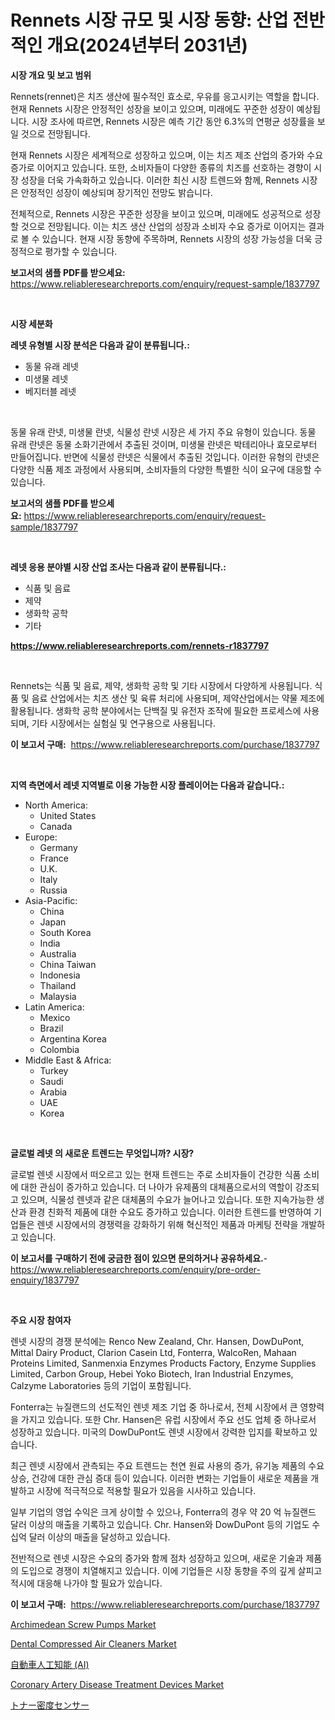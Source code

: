 <p><h1>Rennets 시장 규모 및 시장 동향: 산업 전반적인 개요(2024년부터 2031년)</h1></p><p><strong>시장 개요 및 보고 범위</strong></p>
<p><p>Rennets(rennet)은 치즈 생산에 필수적인 효소로, 우유를 응고시키는 역할을 합니다. 현재 Rennets 시장은 안정적인 성장을 보이고 있으며, 미래에도 꾸준한 성장이 예상됩니다. 시장 조사에 따르면, Rennets 시장은 예측 기간 동안 6.3%의 연평균 성장률을 보일 것으로 전망됩니다.</p><p>현재 Rennets 시장은 세계적으로 성장하고 있으며, 이는 치즈 제조 산업의 증가와 수요 증가로 이어지고 있습니다. 또한, 소비자들이 다양한 종류의 치즈를 선호하는 경향이 시장 성장을 더욱 가속화하고 있습니다. 이러한 최신 시장 트렌드와 함께, Rennets 시장은 안정적인 성장이 예상되며 장기적인 전망도 밝습니다.</p><p>전체적으로, Rennets 시장은 꾸준한 성장을 보이고 있으며, 미래에도 성공적으로 성장할 것으로 전망됩니다. 이는 치즈 생산 산업의 성장과 소비자 수요 증가로 이어지는 결과로 볼 수 있습니다. 현재 시장 동향에 주목하며, Rennets 시장의 성장 가능성을 더욱 긍정적으로 평가할 수 있습니다.</p></p>
<p><strong>보고서의 샘플 PDF를 받으세요:</strong> <a href="https://www.reliableresearchreports.com/enquiry/request-sample/1837797">https://www.reliableresearchreports.com/enquiry/request-sample/1837797</a></p>
<p>&nbsp;</p>
<p><strong>시장 세분화</strong></p>
<p><strong>레넷 유형별 시장 분석은 다음과 같이 분류됩니다.:</strong></p>
<p><ul><li>동물 유래 레넷</li><li>미생물 레넷</li><li>베지터블 레넷</li></ul></p>
<p>&nbsp;</p>
<p><p>동물 유래 란넷, 미생물 란넷, 식물성 란넷 시장은 세 가지 주요 유형이 있습니다. 동물 유래 란넷은 동물 소화기관에서 추출된 것이며, 미생물 란넷은 박테리아나 효모로부터 만들어집니다. 반면에 식물성 란넷은 식물에서 추출된 것입니다. 이러한 유형의 란넷은 다양한 식품 제조 과정에서 사용되며, 소비자들의 다양한 특별한 식이 요구에 대응할 수 있습니다.</p></p>
<p><strong>보고서의 샘플 PDF를 받으세요:</strong>&nbsp;<a href="https://www.reliableresearchreports.com/enquiry/request-sample/1837797">https://www.reliableresearchreports.com/enquiry/request-sample/1837797</a></p>
<p>&nbsp;</p>
<p><strong> 레넷 응용 분야별 시장 산업 조사는 다음과 같이 분류됩니다.:</strong></p>
<p><ul><li>식품 및 음료</li><li>제약</li><li>생화학 공학</li><li>기타</li></ul></p>
<p><strong><a href="https://www.reliableresearchreports.com/rennets-r1837797">https://www.reliableresearchreports.com/rennets-r1837797</a></strong></p>
<p>&nbsp;</p>
<p><p>Rennets는 식품 및 음료, 제약, 생화학 공학 및 기타 시장에서 다양하게 사용됩니다. 식품 및 음료 산업에서는 치즈 생산 및 육류 처리에 사용되며, 제약산업에서는 약물 제조에 활용됩니다. 생화학 공학 분야에서는 단백질 및 유전자 조작에 필요한 프로세스에 사용되며, 기타 시장에서는 실험실 및 연구용으로 사용됩니다.</p></p>
<p><strong>이 보고서 구매:</strong>&nbsp; <a href="https://www.reliableresearchreports.com/purchase/1837797">https://www.reliableresearchreports.com/purchase/1837797</a></p>
<p>&nbsp;</p>
<p><strong>지역 측면에서 레넷 지역별로 이용 가능한 시장 플레이어는 다음과 같습니다.:</strong></p>
<p><ul>
    <li>
        North America:
        <ul>
            <li>United States</li>
            <li>Canada</li>
        </ul>
    </li>
    <li>
        Europe:
        <ul>
            <li>Germany</li>
            <li>France</li>
            <li>U.K.</li>
            <li>Italy</li>
            <li>Russia</li>
        </ul>
    </li>
    <li>
        Asia-Pacific:
        <ul>
            <li>China</li>
            <li>Japan</li>
            <li>South Korea</li>
            <li>India</li>
            <li>Australia</li>
            <li>China Taiwan</li>
            <li>Indonesia</li>
            <li>Thailand</li>
            <li>Malaysia</li>
        </ul>
    </li>
    <li>
        Latin America:
        <ul>
            <li>Mexico</li>
            <li>Brazil</li>
            <li>Argentina Korea</li>
            <li>Colombia</li>
        </ul>
    </li>
    <li>
        Middle East & Africa:
        <ul>
            <li>Turkey</li>
            <li>Saudi</li>
            <li>Arabia</li>
            <li>UAE</li>
            <li>Korea</li>
        </ul>
    </li>
    </ul></p>
<p>&nbsp;</p>
<p><strong>글로벌 레넷 의 새로운 트렌드는 무엇입니까? 시장?</strong></p>
<p><p>글로벌 렌넷 시장에서 떠오르고 있는 현재 트렌드는 주로 소비자들이 건강한 식품 소비에 대한 관심이 증가하고 있습니다. 더 나아가 유제품의 대체품으로서의 역할이 강조되고 있으며, 식물성 렌넷과 같은 대체품의 수요가 늘어나고 있습니다. 또한 지속가능한 생산과 환경 친화적 제품에 대한 수요도 증가하고 있습니다. 이러한 트렌드를 반영하여 기업들은 렌넷 시장에서의 경쟁력을 강화하기 위해 혁신적인 제품과 마케팅 전략을 개발하고 있습니다.</p></p>
<p><strong>이 보고서를 구매하기 전에 궁금한 점이 있으면 문의하거나 공유하세요.</strong>- <a href="https://www.reliableresearchreports.com/enquiry/pre-order-enquiry/1837797">https://www.reliableresearchreports.com/enquiry/pre-order-enquiry/1837797</a></p>
<p>&nbsp;</p>
<p><strong>주요 시장 참여자</strong></p>
<p><p>렌넷 시장의 경쟁 분석에는 Renco New Zealand, Chr. Hansen, DowDuPont, Mittal Dairy Product, Clarion Casein Ltd, Fonterra, WalcoRen, Mahaan Proteins Limited, Sanmenxia Enzymes Products Factory, Enzyme Supplies Limited, Carbon Group, Hebei Yoko Biotech, Iran Industrial Enzymes, Calzyme Laboratories 등의 기업이 포함됩니다.</p><p>Fonterra는 뉴질랜드의 선도적인 렌넷 제조 기업 중 하나로서, 전체 시장에서 큰 영향력을 가지고 있습니다. 또한 Chr. Hansen은 유럽 시장에서 주요 선도 업체 중 하나로서 성장하고 있습니다. 미국의 DowDuPont도 렌넷 시장에서 강력한 입지를 확보하고 있습니다.</p><p>최근 렌넷 시장에서 관측되는 주요 트렌드는 천연 원료 사용의 증가, 유기농 제품의 수요 상승, 건강에 대한 관심 증대 등이 있습니다. 이러한 변화는 기업들이 새로운 제품을 개발하고 시장에 적극적으로 적용할 필요가 있음을 시사하고 있습니다.</p><p>일부 기업의 영업 수익은 크게 상이할 수 있으나, Fonterra의 경우 약 20 억 뉴질랜드 달러 이상의 매출을 기록하고 있습니다. Chr. Hansen와 DowDuPont 등의 기업도 수십억 달러 이상의 매출을 달성하고 있습니다.</p><p>전반적으로 렌넷 시장은 수요의 증가와 함께 점차 성장하고 있으며, 새로운 기술과 제품의 도입으로 경쟁이 치열해지고 있습니다. 이에 기업들은 시장 동향을 주의 깊게 살피고 적시에 대응해 나가야 할 필요가 있습니다.</p></p>
<p><strong>이 보고서 구매:</strong>&nbsp;&nbsp;<a href="https://www.reliableresearchreports.com/purchase/1837797">https://www.reliableresearchreports.com/purchase/1837797</a></p>
<p><p><a href="https://view.publitas.com/reportprime-1/archimedean-screw-pumps-market-share-evolution-and-market-growth-trends-2024-2031/">Archimedean Screw Pumps Market</a></p><p><a href="https://github.com/okotobwrhuteie/Market-Research-Report-List-2/blob/main/dental-compressed-air-cleaners-market.md">Dental Compressed Air Cleaners Market</a></p><p><a href="https://medium.com/@alejandroramirez23k/%E8%87%AA%E5%8B%95%E8%BB%8A%E7%94%A8%E4%BA%BA%E5%B7%A5%E7%9F%A5%E8%83%BD-ai-%E5%B8%82%E5%A0%B4-2031%E5%B9%B4%E3%81%BE%E3%81%A7%E3%81%AE%E6%88%90%E5%8A%9F%E3%81%97%E3%81%9F%E3%83%93%E3%82%B8%E3%83%8D%E3%82%B9%E6%88%A6%E7%95%A5%E3%81%AE%E9%8D%B5-f50be9cf90e5">自動車人工知能 (AI)</a></p><p><a href="https://github.com/myacatherineblakecaczo9vcsw/Market-Research-Report-List-2/blob/main/coronary-artery-disease-treatment-devices-market.md">Coronary Artery Disease Treatment Devices Market</a></p><p><a href="https://medium.com/@alejandroramirez23k/%E3%83%88%E3%83%8A%E3%83%BC%E3%83%87%E3%83%B3%E3%82%B7%E3%83%86%E3%82%A3%E3%82%BB%E3%83%B3%E3%82%B5%E3%83%BC%E5%B8%82%E5%A0%B4%E3%81%AE%E3%82%B5%E3%82%A4%E3%82%BA%E3%81%AF-%E3%82%B0%E3%83%AD%E3%83%BC%E3%83%90%E3%83%AB%E7%94%A3%E6%A5%AD%E3%81%AB%E3%81%8A%E3%81%91%E3%82%8B%E6%9C%80%E9%81%A9%E3%81%AA%E3%83%9E%E3%83%BC%E3%82%B1%E3%83%86%E3%82%A3%E3%83%B3%E3%82%B0%E3%83%81%E3%83%A3%E3%83%8D%E3%83%AB%E3%82%92%E6%98%8E%E3%82%89%E3%81%8B%E3%81%AB%E3%81%99%E3%82%8B-2ca8cf0ca505">トナー密度センサー</a></p></p>